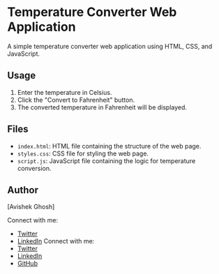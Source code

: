 # Temperature Converter Web Application 

A simple temperature converter web application using HTML, CSS, and JavaScript.

## Usage

1. Enter the temperature in Celsius.
2. Click the "Convert to Fahrenheit" button.
3. The converted temperature in Fahrenheit will be displayed.

## Files

- `index.html`: HTML file containing the structure of the web page.
- `styles.css`: CSS file for styling the web page.
- `script.js`: JavaScript file containing the logic for temperature conversion.

## Author

[Avishek Ghosh]

Connect with me:
- [Twitter](https://twitter.com/Avishek_ghosh01)
- [LinkedIn](https://www.linkedin.com/in/avishek-ghosh12345/)
Connect with me:
- [<i class="fab fa-twitter"></i> Twitter](https://twitter.com/YourTwitterHandle)
- [<i class="fab fa-linkedin"></i> LinkedIn](https://www.linkedin.com/in/YourLinkedInProfile)
- [<i class="fab fa-github"></i> GitHub](https://github.com/YourGitHubUsername)
